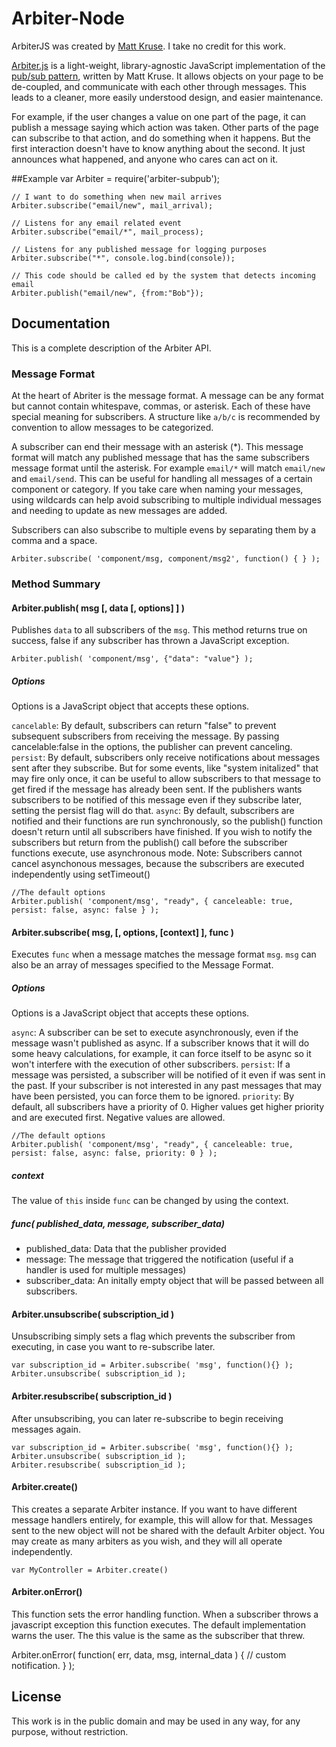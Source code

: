 Arbiter-Node
============

ArbiterJS was created by [Matt Kruse](http://www.mattkruse.com). I take no
credit for this work.

[Arbiter.js](http://www.arbiterjs.com) is a light-weight, library-agnostic JavaScript implementation of the [pub/sub pattern](http://en.wikipedia.org/wiki/Publish%E2%80%93subscribe_pattern), written by Matt Kruse. It allows objects on your page to be de-coupled, and communicate with each other through messages. This leads to a cleaner, more easily understood design, and easier maintenance.

For example, if the user changes a value on one part of the page, it can publish a message saying which action was taken. Other parts of the page can subscribe to that action, and do something when it happens. But the first interaction doesn't have to know anything about the second. It just announces what happened, and anyone who cares can act on it.

##Example
    var Arbiter = require('arbiter-subpub');

    // I want to do something when new mail arrives
    Arbiter.subscribe("email/new", mail_arrival);

    // Listens for any email related event
    Arbiter.subscribe("email/*", mail_process);

    // Listens for any published message for logging purposes
    Arbiter.subscribe("*", console.log.bind(console));

    // This code should be called ed by the system that detects incoming email
    Arbiter.publish("email/new", {from:"Bob"});

## Documentation
This is a complete description of the Arbiter API.

### Message Format
At the heart of Abriter is the message format. A message can be any format but cannot contain whitespave, commas, or asterisk. Each of these have special meaning for subscribers. A structure like `a/b/c` is recommended by convention to allow messages to be categorized.

A subscriber can end their message with an asterisk (\*). This message format will match any published message that has the same subscribers message format until the asterisk. For example `email/*` will match `email/new` and `email/send`. This can be useful for handling all messages of a certain component or category. If you take care when naming your messages, using wildcards can help avoid subscribing to multiple individual messages and needing to update as new messages are added.

Subscribers can also subscribe to multiple evens by separating them by a comma and a space.

    Arbiter.subscribe( 'component/msg, component/msg2', function() { } );

### Method Summary

#### Arbiter.publish( msg [, data [, options] ] )

Publishes `data` to all subscribers of the `msg`. This method returns true on success, false if any subscriber has thrown a JavaScript exception.

    Arbiter.publish( 'component/msg', {"data": "value"} );

##### Options
Options is a JavaScript object that accepts these options.

`cancelable`: By default, subscribers can return "false" to prevent subsequent subscribers from receiving the message. By passing cancelable:false in the options, the publisher can prevent canceling.
`persist`: By default, subscribers only receive notifications about messages sent after they subscribe. But for some events, like "system initalized" that may fire only once, it can be useful to allow subscribers to that message to get fired if the message has already been sent. If the publishers wants subscribers to be notified of this message even if they subscribe later, setting the persist flag will do that.
`async`: By default, subscribers are notified and their functions are run synchronously, so the publish() function doesn't return until all subscribers have finished. If you wish to notify the subscribers but return from the publish() call before the subscriber functions execute, use asynchronous mode. Note: Subscribers cannot cancel asynchonous messages, because the subscribers are executed independently using setTimeout()

    //The default options
    Arbiter.publish( 'component/msg', "ready", { canceleable: true, persist: false, async: false } );

#### Arbiter.subscribe( msg, [, options, [context] ], func )

Executes `func` when a message matches the message format `msg`. `msg` can also be an array of messages specified to the Message Format.

##### Options
Options is a JavaScript object that accepts these options.

`async`: A subscriber can be set to execute asynchronously, even if the message wasn't published as async. If a subscriber knows that it will do some heavy calculations, for example, it can force itself to be async so it won't interfere with the execution of other subscribers.
`persist`: If a message was persisted, a subscriber will be notified of it even if was sent in the past. If your subscriber is not interested in any past messages that may have been persisted, you can force them to be ignored.
`priority`: By default, all subscribers have a priority of 0. Higher values get higher priority and are executed first. Negative values are allowed.

    //The default options
    Arbiter.publish( 'component/msg', "ready", { canceleable: true, persist: false, async: false, priority: 0 } );

##### context
The value of `this` inside `func` can be changed by using the context.

##### func( published_data, message, subscriber_data)
 * published_data: Data that the publisher provided
 * message: The message that triggered the notification (useful if a handler is used for multiple messages)
 * subscriber_data: An initally empty object that will be passed between all subscribers.

#### Arbiter.unsubscribe( subscription_id )
Unsubscribing simply sets a flag which prevents the subscriber from executing, in case you want to re-subscribe later.

    var subscription_id = Arbiter.subscribe( 'msg', function(){} );
    Arbiter.unsubscribe( subscription_id );

#### Arbiter.resubscribe( subscription_id )
After unsubscribing, you can later re-subscribe to begin receiving messages again.

    var subscription_id = Arbiter.subscribe( 'msg', function(){} );
    Arbiter.unsubscribe( subscription_id );
    Arbiter.resubscribe( subscription_id );

#### Arbiter.create()
This creates a separate Arbiter instance. If you want to have different message handlers entirely, for example, this will allow for that. Messages sent to the new object will not be shared with the default Arbiter object. You may create as many arbiters as you wish, and they will all operate independently.

    var MyController = Arbiter.create()

#### Arbiter.onError()
This function sets the error handling function. When a subscriber throws a javascript exception this function executes. The default implementation warns the user. The this value is the same as the subscriber that threw.

   Arbiter.onError( function( err, data, msg, internal_data ) {
     // custom notification.
   } );

## License
This work is in the public domain and may be used in any way, for any purpose, without restriction.
